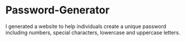 # Password-Generator
I generated a website to help individuals create a unique password including numbers, special characters, lowercase and uppercase letters.